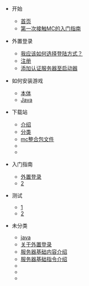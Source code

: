 <!-- docs/_sidebar.md -->

* 开始

    * [首页]()
    * [第一次接触MC的入门指南](first/main-old)
    

* 外置登录
    * [我应该如何选择登陆方式？](first/what-should-i-login)
    * [注册](login/register)
    * [添加认证服务器至启动器](login/authServer)

* 如何安装游戏

    * [本体](setup/game)
    * [Java](setup/java)

* 下载站

    * [介绍](dowanload/introduce)
    * [分类](dowanload/)
    * [mc整合包文件](dowanload/)
    * [](dowanload/)
    * [](dowanload/)

* 入门指南

    * [外置登录](start/canLogin)
    * [2]()

* 测试

    * [1](setup/game)
    * [2](setup/java)

* 未分类

    * [java](undefind/java)
    * [关于外置登录](undefind/aboutLogin)
    * [服务器基础内容介绍](undefind/basicContant)
    * [服务器基础指令介绍](undefind/basicCommand)
    * [](undefind/)
    * [](undefind/)
    * [](undefind/)



